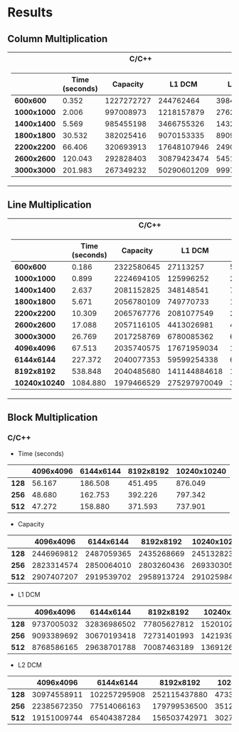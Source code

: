 # Results 

## Column Multiplication

<table>
<tr><th> C/C++ </th><th> Rust </th></tr>
<tr><td>

|               | Time (seconds)  | Capacity | L1 DCM | L2 DCM |
|--|--|--|--|--|
| **600x600** |   0.352  | 1227272727 | 244762464 | 39841821 |
| **1000x1000** | 2.006 | 997008973 | 1218157879 | 276262266 |
| **1400x1400** | 5.569 | 985455198| 3466755326 | 1432246366 |
| **1800x1800** | 30.532| 382025416 | 9070153335 | 8909795348 |
| **2200x2200** | 66.406| 320693913 | 17648107946| 24908687242 |
| **2600x2600** |120.043| 292828403 | 30879423474| 54515371324 |
| **3000x3000** |201.983| 267349232 | 50290601209| 99971337871 |

</td><td>

|               | Time (seconds)  |
|--|--|
| **600x600** | 0.771  |
| **1000x1000** | 3.620 |
| **1400x1400** | 12.032|
| **1800x1800** | 35.261|
| **2200x2200** | 73.776|
| **2600x2600** | 126.897|
| **3000x3000** | 200.171|

</td></tr> </table>


## Line Multiplication


<table>
<tr><th> C/C++ </th><th> Rust </th></tr>
<tr><td>

|               | Time (seconds)  | Capacity | L1 DCM | L2 DCM |
|--|--|--|--|--|
| **600x600** |  0.186 | 2322580645 | 27113257 | 55718004 |
| **1000x1000** |  0.899 | 2224694105 | 125996252 | 256468072 |
| **1400x1400** | 2.637 | 2081152825 | 348148541 | 702658658 |
| **1800x1800** | 5.671 | 2056780109 | 749770733 | 1491520816 |
| **2200x2200** | 10.309 | 2065767776 | 2081077549| 2684837731 |
| **2600x2600** | 17.088| 2057116105 | 4413026981| 4401794464 |
| **3000x3000** | 26.769| 2017258769 | 6780085362| 6767939477 |
| **4096x4096** | 67.513| 2035740575 | 17671959034|17521428978|
| **6144x6144** | 227.372| 2040077353 | 59599254338|61060666820|
| **8192x8192** | 538.848| 2040485680 | 141144884618|146913291991|
| **10240x10240** | 1084.880 | 1979466529 | 275297970049 | 323195794878 |

</td><td>

|               | Time (seconds)  | 
|--|--|
| **600x600** |  0.433 |
| **1000x1000** | 2.000|
| **1400x1400** | 5.529|
| **1800x1800** | 11.862|
| **2200x2200** | 21.866|
| **2600x2600** | 36.378|
| **3000x3000** | 55.732|

</td></tr> </table>

## Block Multiplication
 
### **C/C++**

- Time (seconds)

|      | 4096x4096  | 6144x6144  | 8192x8192  | 10240x10240 |
|------|-------|-------|-------|-------|
|  **128** | 56.167  | 186.508 | 451.495|     876.049  |
|  **256** |  48.680 | 162.753|  392.226|   797.342|
|  **512** |  47.272  |158.880|  371.593|  737.901|


- Capacity

|      | 4096x4096  | 6144x6144  | 8192x8192  | 10240x10240 |
|------|-------|-------|-------|-------|
|  **128** | 2446969812  | 2487059365 | 2435268669|     24513282340  |
|  **256** |  2823314574 | 2850064010|  2803260436|  2693303059|
|  **512** |  2907407207  |2919539702|  2958913724|  2910259842|

- L1 DCM

|      | 4096x4096  | 6144x6144  | 8192x8192  | 10240x10240 |
|------|-------|-------|-------|-------|
|  **128** |  9737005032 |   32836986502|   77805627812 |  152010232860 |
|  **256** |  9093389692|  30670193418|  72731401993|   142193945198 |
|  **512** |  8768586165| 29638701788|   70087463189|  136912695044  |

- L2 DCM

|      | 4096x4096  | 6144x6144  | 8192x8192  | 10240x10240 |
|------|-------|-------|-------|-------|
|  **128** |  30974558911 | 102257295908|  252115437880 |  473371071155 |
|  **256** |  22385672350|   77514066163|  179799536500 |  351220976308|
|  **512** |  19151009744 |  65404387284 | 156503742971|  302765944518 |
